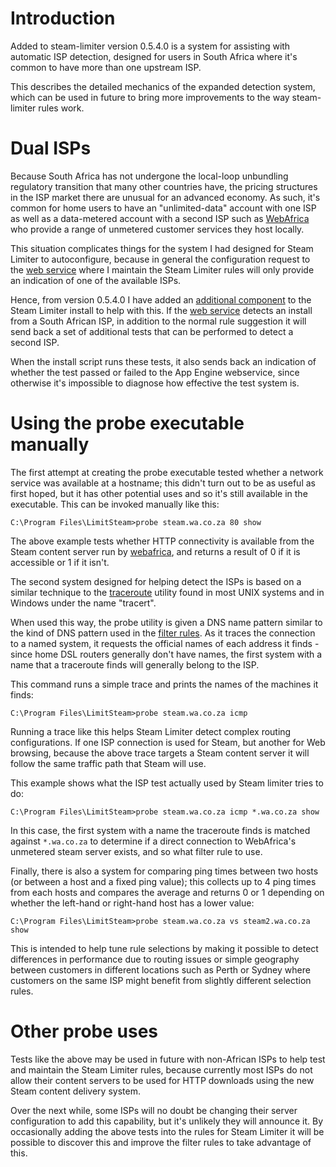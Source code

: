 # Introduction #

Added to steam-limiter version 0.5.4.0 is a system for assisting with automatic ISP detection, designed for users in South Africa where it's common to have more than one upstream ISP.

This describes the detailed mechanics of the expanded detection system, which can be used in future to bring more improvements to the way steam-limiter rules work.

# Dual ISPs #

Because South Africa has not undergone the local-loop unbundling regulatory transition that many other countries have, the pricing structures in the ISP market there are unusual for an advanced economy. As such, it's common for home users to have an "unlimited-data" account with one ISP as well as a data-metered account with a second ISP such as [WebAfrica](http://www.webafrica.co.za) who provide a range of unmetered customer services they host locally.

This situation complicates things for the system I had designed for Steam Limiter to autoconfigure, because in general the configuration request to the [web service](AppEngine.md) where I maintain the Steam Limiter rules will only provide an indication of one of the available ISPs.

Hence, from version 0.5.4.0 I have added an [additional component](http://code.google.com/p/steam-limiter/source/browse/#hg%2Fprobe) to the Steam Limiter install to help with this. If the [web service](AppEngine.md) detects an install from a South African ISP, in addition to the normal rule suggestion it will send back a set of additional tests that can be performed to detect a second ISP.

When the install script runs these tests, it also sends back an indication of whether the test passed or failed to the App Engine webservice, since otherwise it's impossible to diagnose how effective the test system is.

# Using the probe executable manually #

The first attempt at creating the probe executable tested whether a network service was available at a hostname; this didn't turn out to be as useful as first hoped, but it has other potential uses and so it's still available in the executable. This can be invoked manually like this:

```
C:\Program Files\LimitSteam>probe steam.wa.co.za 80 show
```

The above example tests whether HTTP connectivity is available from the Steam content server run by [webafrica](http://www.webafrica.co.za/), and returns a result of 0 if it is accessible or 1 if it isn't.

The second system designed for helping detect the ISPs is based on a similar technique to the [traceroute](http://en.wikipedia.org/wiki/Traceroute) utility found in most UNIX systems and in Windows under the name "tracert".

When used this way, the probe utility is given a DNS name pattern similar to the kind of DNS pattern used in the [filter rules](FilterRules.md). As it traces the connection to a named system, it requests the official names of each address it finds - since home DSL routers generally don't have names, the first system with a name that a traceroute finds will generally belong to the ISP.

This command runs a simple trace and prints the names of the machines it finds:
```
C:\Program Files\LimitSteam>probe steam.wa.co.za icmp
```

Running a trace like this helps Steam Limiter detect complex routing configurations. If one ISP connection is used for Steam, but another for Web browsing, because the above trace targets a Steam content server it will follow the same traffic path that Steam will use.

This example shows what the ISP test actually used by Steam limiter tries to do:
```
C:\Program Files\LimitSteam>probe steam.wa.co.za icmp *.wa.co.za show
```
In this case, the first system with a name the traceroute finds is matched against `*.wa.co.za` to determine if a direct connection to WebAfrica's unmetered steam server exists, and so what filter rule to use.

Finally, there is also a system for comparing ping times between two hosts (or between a host and a fixed ping value); this collects up to 4 ping times from each hosts and compares the average and returns 0 or 1 depending on whether the left-hand or right-hand host has a lower value:
```
C:\Program Files\LimitSteam>probe steam.wa.co.za vs steam2.wa.co.za show
```

This is intended to help tune rule selections by making it possible to detect differences in performance due to routing issues or simple geography between customers in different locations such as Perth or Sydney where customers on the same ISP might benefit from slightly different selection rules.

# Other probe uses #

Tests like the above may be used in future with non-African ISPs to help test and maintain the Steam Limiter rules, because currently most ISPs do not allow their content servers to be used for HTTP downloads using the new Steam content delivery system.

Over the next while, some ISPs will no doubt be changing their server configuration to add this capability, but it's unlikely they will announce it. By occasionally adding the above tests into the rules for Steam Limiter it will be possible to discover this and improve the filter rules to take advantage of this.